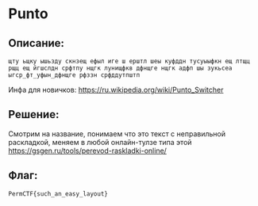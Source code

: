# Punto
## Описание:
`щту ьщку ышьзду скнзещ ефыл иге ш ерштл шеы куфддн тусуыыфкн ещ лтщц рщц ещ йгшслдн срфтпу нщгк лунищфкв дфнщге нщгк адфп шы зукьсеа ыгср_фт_уфын_дфнщге рфззн срфддутпштп`

Инфа для новичков:
https://ru.wikipedia.org/wiki/Punto_Switcher

## Решение:
Смотрим на название, понимаем что это текст с неправильной раскладкой, меняем в любой онлайн-тулзе типа этой https://gsgen.ru/tools/perevod-raskladki-online/
## Флаг:
`PermCTF{such_an_easy_layout}`